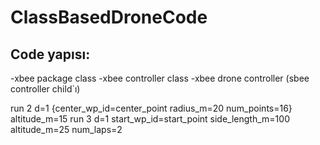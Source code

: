 # ClassBasedDroneCode

## Code yapısı:
-xbee package class
-xbee controller class
-xbee drone controller (sbee controller child`ı)


run 2 d=1 {center_wp_id=center_point radius_m=20 num_points=16} altitude_m=15
run 3 d=1 start_wp_id=start_point side_length_m=100 altitude_m=25 num_laps=2